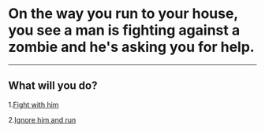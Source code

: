 # On the way you run to your house, you see a man is fighting against a zombie and he's asking you for help.

---
## What will you do? 
1.[Fight with him](../good-end.md)

2.[Ignore him and run](../man-die-end.md)